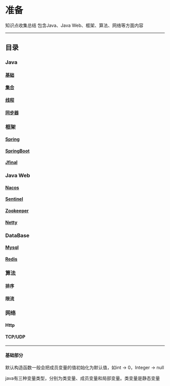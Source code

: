 # 准备
知识点收集总结
包含Java、Java Web、框架、算法、网络等方面内容

***
## 目录
### Java
#### [基础](#base)
#### [集合](#collection)
#### [线程](#thread)
#### [同步器](#AQS)
### 框架
#### [Spring](#Spring)
#### [SpringBoot](#SpringBoot)
#### [Jfinal](#JFinal)
### Java Web
#### [Nacos](#Nacos)
#### [Sentinel](#Sentinel)
#### [Zookeeper](#Zookeeper)
#### [Netty](#Netty)
### DataBase
#### [Mysql](#Mysql)
#### [Redis](#Redis)
### 算法
#### 排序
#### 限流
### 网络
#### Http
#### TCP/UDP
***



#### <span id="base">基础部分</span>
默认构造函数一般会把成员变量的值初始化为默认值，如int -> 0，Integer -> null    
  
java有三种变量类型，分别为类变量、成员变量和局部变量。类变量是静态变量  
